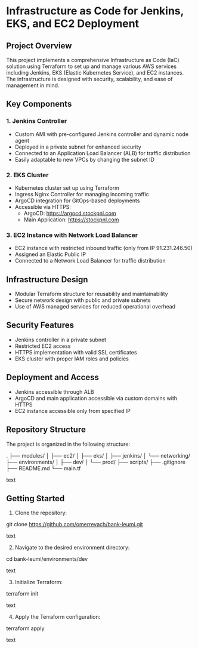 # Infrastructure as Code for Jenkins, EKS, and EC2 Deployment

## Project Overview

This project implements a comprehensive Infrastructure as Code (IaC) solution using Terraform to set up and manage various AWS services including Jenkins, EKS (Elastic Kubernetes Service), and EC2 instances. The infrastructure is designed with security, scalability, and ease of management in mind.

## Key Components

### 1. Jenkins Controller

- Custom AMI with pre-configured Jenkins controller and dynamic node agent
- Deployed in a private subnet for enhanced security
- Connected to an Application Load Balancer (ALB) for traffic distribution
- Easily adaptable to new VPCs by changing the subnet ID

### 2. EKS Cluster

- Kubernetes cluster set up using Terraform
- Ingress Nginx Controller for managing incoming traffic
- ArgoCD integration for GitOps-based deployments
- Accessible via HTTPS:
  - ArgoCD: https://argocd.stockpnl.com
  - Main Application: https://stockpnl.com

### 3. EC2 Instance with Network Load Balancer

- EC2 instance with restricted inbound traffic (only from IP 91.231.246.50)
- Assigned an Elastic Public IP
- Connected to a Network Load Balancer for traffic distribution

## Infrastructure Design

- Modular Terraform structure for reusability and maintainability
- Secure network design with public and private subnets
- Use of AWS managed services for reduced operational overhead

## Security Features

- Jenkins controller in a private subnet
- Restricted EC2 access
- HTTPS implementation with valid SSL certificates
- EKS cluster with proper IAM roles and policies

## Deployment and Access

- Jenkins accessible through ALB
- ArgoCD and main application accessible via custom domains with HTTPS
- EC2 instance accessible only from specified IP

## Repository Structure

The project is organized in the following structure:

.
├── modules/
│ ├── ec2/
│ ├── eks/
│ ├── jenkins/
│ └── networking/
├── environments/
│ ├── dev/
│ └── prod/
├── scripts/
├── .gitignore
├── README.md
└── main.tf

text

## Getting Started

1. Clone the repository:

git clone https://github.com/omerrevach/bank-leumi.git

text

2. Navigate to the desired environment directory:

cd bank-leumi/environments/dev

text

3. Initialize Terraform:

terraform init

text

4. Apply the Terraform configuration:

terraform apply

text
